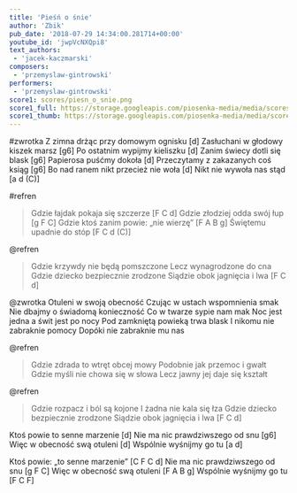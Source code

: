 ```yaml
---
title: 'Pieśń o śnie'
author: 'Zbik'
pub_date: '2018-07-29 14:34:00.281714+00:00'
youtube_id: 'jwpVcNXQpi8'
text_authors:
 - 'jacek-kaczmarski'
composers:
 - 'przemyslaw-gintrowski'
performers:
 - 'przemyslaw-gintrowski'
score1: scores/piesn_o_snie.png
score1_full: https://storage.googleapis.com/piosenka-media/media/scores/piesn_o_snie.png
score1_thumb: https://storage.googleapis.com/piosenka-media/media/scores/piesn_o_snie.png.180x0_q85_upscale.png
---
```


#zwrotka
Z zimna drżąc przy domowym ognisku [d]
Zasłuchani w głodowy kiszek marsz [g6]
Po ostatnim wypijmy kieliszku [d]
Zanim świecy dotli się blask [g6]
Papierosa puśćmy dokoła [d]
Przeczytamy z zakazanych coś ksiąg [g6]
Bo nad ranem nikt przecież nie woła [d]
Nikt nie wywoła nas stąd [a d (C)]

#refren
>Gdzie łajdak pokaja się szczerze [F C d]
>Gdzie złodziej odda swój łup [g F C]
>Gdzie ktoś zanim powie: „nie wierzę” [F A B g]
>Świętemu upadnie do stóp [F C d (C)]

@refren
>Gdzie krzywdy nie będą pomszczone
>Lecz wynagrodzone do cna
>Gdzie dziecko bezpiecznie zrodzone
>Siądzie obok jagnięcia i lwa [F C d]

@zwrotka
Otuleni w swoją obecność
Czując w ustach wspomnienia smak
Nie dbajmy o świadomą konieczność
Co w twarze sypie nam mak
Noc jest jedna a świt jest po nocy
Pod zamkniętą powieką trwa blask
I nikomu nie zabraknie pomocy
Dopóki nie zabraknie mu nas

@refren
>Gdzie zdrada to wtręt obcej mowy
>Podobnie jak przemoc i gwałt
>Gdzie myśli nie chowa się w słowa
>Lecz jawny jej daje się kształt

@refren
>Gdzie rozpacz i ból są kojone
>I żadna nie kala się łza
>Gdzie dziecko bezpiecznie zrodzone
>Siądzie obok jagnięcia i lwa [F C d]

Ktoś powie to senne marzenie [d]
Nie ma nic prawdziwszego od snu [g6]
Więc w obecność swą otuleni [d]
Wspólnie wyśnijmy go tu [a d]

Ktoś powie: „to senne marzenie” [C F C d]
Nie ma nic prawdziwszego od snu [g F C]
Więc w obecność swą otuleni [F A B g]
Wspólnie wyśnijmy go tu [F C F]
